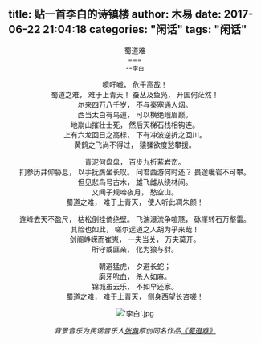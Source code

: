 title: 贴一首李白的诗镇楼
author: 木易
date: 2017-06-22 21:04:18
categories: "闲话"
tags: "闲话"
---
<center>蜀道难<center>   
===
<center>--<small>李白</small></center>
  


	
噫吁嚱， 危乎高哉！  
蜀道之难， 难于上青天！ 
蚕丛及鱼凫， 开国何茫然！  
尔来四万八千岁， 不与秦塞通人烟。  
西当太白有鸟道， 可以横绝峨眉巅。  
地崩山摧壮士死， 然后天梯石栈相钩连。  
上有六龙回日之高标， 下有冲波逆折之回川。  
黄鹤之飞尚不得过， 猿猱欲度愁攀援。  

青泥何盘盘， 百步九折萦岩峦。  
扪参历井仰胁息， 以手抚膺坐长叹。 
问君西游何时还？ 畏途巉岩不可攀。  
但见悲鸟号古木， 雄飞雌从绕林间。  
又闻子规啼夜月， 愁空山。  
蜀道之难， 难于上青天， 使人听此凋朱颜！ 

连峰去天不盈尺， 枯松倒挂倚绝壁。 
飞湍瀑流争喧豗， 砯崖转石万壑雷。  
其险也如此， 嗟尔远道之人胡为乎来哉！  
剑阁峥嵘而崔嵬， 一夫当关， 万夫莫开。   
所守或匪亲， 化为狼与豺。  

朝避猛虎， 夕避长蛇；   
磨牙吮血， 杀人如麻。   
锦城虽云乐， 不如早还家。   
蜀道之难， 难于上青天， 侧身西望长咨嗟！ 


!['李白'.jpg](http://oryaxqnti.bkt.clouddn.com/libai.jpg)

*背景音乐为民谣音乐人[张典](https://site.douban.com/zhangdian/)原创同名作品[《蜀道难》](http://music.163.com/#/song/36117945/)*  
<iframe frameborder="no" border="0" marginwidth="0" marginheight="0" width=0 height=0 src="//music.163.com/outchain/player?type=2&id=36117945&auto=1&height=66"></iframe>